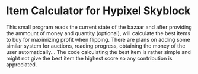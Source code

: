 # Item Calculator for Hypixel Skyblock
This small program reads the current state of the bazaar and after providing the ammount of money and quantity (optional),  will calculate the best items to buy for maximizing profit when flipping. There are plans on adding some similar system for auctions, reading progress, obtaining the money of the user automatically...
The code calculating the best item is rather simple and might not give the best item the highest score so any contribution is appreciated.
